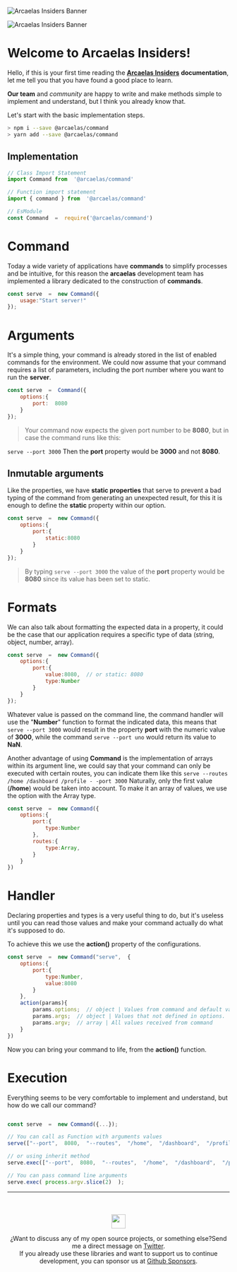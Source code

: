 
![Arcaelas Insiders Banner](https://raw.githubusercontent.com/arcaelas/dist/main/banner/svg/dark.svg#gh-dark-mode-only)

![Arcaelas Insiders Banner](https://raw.githubusercontent.com/arcaelas/dist/main/banner/svg/light.svg#gh-light-mode-only)

  

# Welcome to Arcaelas Insiders!

Hello, if this is your first time reading the **[Arcaelas Insiders](https://github.com/arcaelas)**  **documentation**, let me tell you that you have found a good place to learn.  

**Our team** and *community* are happy to write and make methods simple to implement and understand, but I think you already know that.

Let's start with the basic implementation steps.
```bash
> npm i --save @arcaelas/command
> yarn add --save @arcaelas/command
```



## Implementation
```javascript
// Class Import Statement
import Command from  '@arcaelas/command'

// Function import statement
import { command } from  '@arcaelas/command'

// EsModule
const Command  =  require('@arcaelas/command')
```


# Command

Today a wide variety of applications have **commands** to simplify processes and be intuitive, for this reason the **arcaelas** development team has implemented a library dedicated to the construction of **commands**.

```js
const serve  =  new Command({
	usage:"Start server!"
});
``` 

# Arguments

It's a simple thing, your command is already stored in the list of enabled commands for the environment. We could now assume that your command requires a list of parameters, including the port number where you want to run the **server**.

```js
const serve  =  Command({
	options:{
		port:  8080
	}
});
```

>  Your command now expects the given port number to be **8080**, but in case the command runs like this:

```serve --port 3000```
Then the **port** property would be **3000** and not **8080**.

## Inmutable arguments

Like the properties, we have **static properties** that serve to prevent a bad typing of the command from generating an unexpected result, for this it is enough to define the **static** property within our option.

```js
const serve  =  new Command({
	options:{
		port:{
			static:8080
		}
	}
});
```

> By typing `serve --port 3000` the value of the **port** property would be **8080** since its value has been set to static.

# Formats

We can also talk about formatting the expected data in a property, it could be the case that our application requires a specific type of data (string, object, number, array).

```js
const serve  =  new Command({
	options:{
		port:{
			value:8080,  // or static: 8080
			type:Number
		}
	}
});
```

Whatever value is passed on the command line, the command handler will use the "**Number**" function to format the indicated data, this means that `serve --port 3000` would result in the property **port** with the numeric value of **3000**, while the command `serve --port uno` would return its value to **NaN**.

Another advantage of using **Command** is the implementation of arrays within its argument line, we could say that your command can only be executed with certain routes, you can indicate them like this `serve --routes /home /dashboard /profile - -port 3000` Naturally, only the first value (**/home**) would be taken into account. To make it an array of values, we use the option with the Array type.

```js
const serve  =  new Command({
	options:{
		port:{
			type:Number
		},
		routes:{
			type:Array,
		}
	}
})
```

# Handler

Declaring properties and types is a very useful thing to do, but it's useless until you can read those values and make your command actually do what it's supposed to do.

To achieve this we use the **action()** property of the configurations.

```js
const serve  =  new Command("serve",  {
	options:{
		port:{
			type:Number,
			value:8080
		}
	},
	action(params){
		params.options;  // object | Values from command and default values merged
		params.args;  // object | Values that not defined in options.
		params.argv;  // array | All values received from command
	}
})
```

Now you can bring your command to life, from the **action()** function.

# Execution

Everything seems to be very comfortable to implement and understand, but how do we call our command?

```js

const serve  =  new Command({...});

// You can call as Function with arguments values
serve(["--port",  8080,  "--routes",  "/home",  "/dashboard",  "/profile /configs"]);

// or using inherit method
serve.exec(["--port",  8080,  "--routes",  "/home",  "/dashboard",  "/profile /configs"]);

// You can pass command line arguments
serve.exec( process.argv.slice(2)  );
```

<hr/>
<div  style="text-align:center;margin-top:50px;">
	<p  align="center">
		<img  src="https://raw.githubusercontent.com/arcaelas/dist/main/logo/svg/64.svg"  height="32px">
	<p>

¿Want to discuss any of my open source projects, or something else?Send me a direct message on [Twitter](https://twitter.com/arcaelas).</br> If you already use these libraries and want to support us to continue development, you can sponsor us at [Github Sponsors](https://github.com/sponsors/arcaelas).
</div>